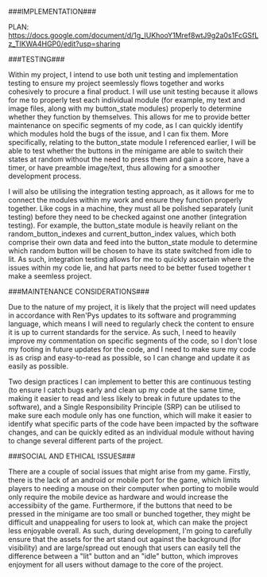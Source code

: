 ###IMPLEMENTATION###

PLAN: https://docs.google.com/document/d/1g_IUKhooY1Mref8wtJ9g2a0s1FcGSfLz_TIKWA4HGP0/edit?usp=sharing


###TESTING###

Within my project, I intend to use both unit testing and implementation testing to ensure my project seemlessly flows together and works cohesively to procure a final product. I will use unit testing because it allows for me to properly test each individual module (for example, my text and image files, along with my button_state modules) properly to determine whether they function by themselves. This allows for me to provide better maintenance on specific segments of my code, as I can quickly identify which modules hold the bugs of the issue, and I can fix them. More specifically, relating to the button_state module I referenced earlier, I will be able to test whether the buttons in the minigame are able to switch their states at random without the need to press them and gain a score, have a timer, or have preamble image/text, thus allowing for a smoother development process.

I will also be utilising the integration testing approach, as it allows for me to connect the modules within my work and ensure they function properly together. Like cogs in a machine, they must all be polished separately (unit testing) before they need to be checked against one another (integration testing). For example, the button_state module is heavily reliant on the random_button_indexes and current_button_index values, which both comprise their own data and feed into the button_state module to determine which random button will be chosen to have its state switched from idle to lit. As such, integration testing allows for me to quickly ascertain where the issues within my code lie, and hat parts need to be better fused together t make a seemless project.

###MAINTENANCE CONSIDERATIONS###

Due to the nature of my project, it is likely that the project will need updates in accordance with Ren'Pys updates to its software and programming language, which means I will need to regularly check the content to ensure it is up to current standards for the service. As such, I need to heavily improve my commentation on specific segments of the code, so I don't lose my footing in future updates for the code, and I need to make sure my code is as crisp and easy-to-read as possible, so I can change and update it as easily as possible.

Two design practices I can implement to better this are continuous testing (to ensure I catch bugs early and clean up my code at the same time, making it easier to read and less likely to break in future updates to the software), and a Single Responsibility Principle (SRP) can be utilised to make sure each module only has one function, which will make it easier to identify what specific parts of the code have been impacted by the software changes, and can be quickly edited as an individual module without having to change several different parts of the project.

###SOCIAL AND ETHICAL ISSUES###

There are a couple of social issues that might arise from my game. Firstly, there is the lack of an android or mobile port for the game, which limits players to needing a mouse on their computer when porting to mobile would only require the mobile device as hardware and would increase the accessibiity of the game. Furthermore, if the buttons that need to be pressed in the minigame are too small or bunched together, they might be difficult and unappealing for users to look at, which can make the project less enjoyable overall. As such, during development, I'm going to carefully ensure that the assets for the art stand out against the background (for visibility) and are large/spread out enough that users can easily tell the difference between a "lit" button and an "idle" button, which improves enjoyment for all users without damage to the core of the project.
